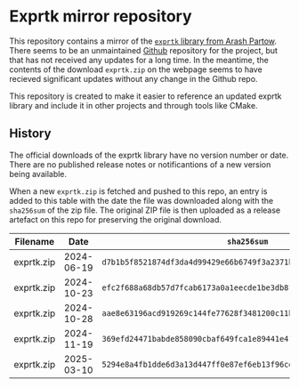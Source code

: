 Exprtk mirror repository
========================

This repository contains a mirror of the
[`exprtk` library from Arash Partow](https://www.partow.net/programming/exprtk).
There seems to be an unmaintained [Github](https://github.com/ArashPartow/exprtk)
repository for the project, but that has not received any updates for a long
time. In the meantime, the contents of the download `exprtk.zip` on the webpage
seems to have recieved significant updates without any change in the Github
repo.

This repository is created to make it easier to reference an updated exprtk
library and include it in other projects and through tools like CMake.


History
-------

The official downloads of the exprtk library have no version number or date.
There are no published release notes or notificantions of a new version being
available.

When a new `exprtk.zip` is fetched and pushed to this repo, an entry is added
to this table with the date the file was downloaded along with the `sha256sum`
of the zip file. The original ZIP file is then uploaded as a release artefact
on this repo for preserving the original download.

| Filename       | Date         | `sha256sum`                                                        |
| -------------- | ------------ | ------------------------------------------------------------------ |
| exprtk.zip     | 2024-06-19   | `d7b1b5f8521874df3da4d99429e66b6749f3a2371b89969c3773b20e1e3b7292` |
| exprtk.zip     | 2024-10-23   | `efc2f688a68db57d7fcab6173a0a1eecde1be3db81c79e1607af6defe953a0f0` |
| exprtk.zip     | 2024-10-28   | `aae8e63196acd919269c144fe77628f3481200c11bae642719cf5e3f165ed137` |
| exprtk.zip     | 2024-11-19   | `369efd24471babde858090cbaf649fca1e89441e41d61e1d10fd970895390077` |
| exprtk.zip     | 2025-03-10   | `5294e8a4fb1dde6d3a13d447ff0e87ef6eb13f96cd3837b3cca7fdd66592d9c9` |
